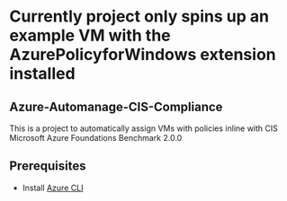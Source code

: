 # Currently project only spins up an example VM with the AzurePolicyforWindows extension installed

## Azure-Automanage-CIS-Compliance
This is a project to automatically assign VMs with policies inline with CIS Microsoft Azure Foundations Benchmark 2.0.0

## Prerequisites
- Install [Azure CLI](https://learn.microsoft.com/en-us/cli/azure/install-azure-cli)
